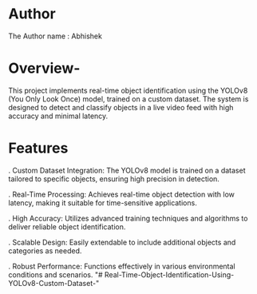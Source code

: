 # Author

The Author name : Abhishek 

# Overview-

This project implements real-time object identification using the YOLOv8 (You Only Look Once) model, trained on a custom dataset. The system is designed to detect and classify objects in a live video feed with high accuracy and minimal latency.

# Features

. Custom Dataset Integration: The YOLOv8 model is trained on a dataset tailored to specific objects, ensuring high precision in detection.

. Real-Time Processing: Achieves real-time object detection with low latency, making it suitable for time-sensitive applications.

. High Accuracy: Utilizes advanced training techniques and algorithms to deliver reliable object identification.

. Scalable Design: Easily extendable to include additional objects and categories as needed.

. Robust Performance: Functions effectively in various environmental conditions and scenarios.
"# Real-Time-Object-Identification-Using-YOLOv8-Custom-Dataset-" 
